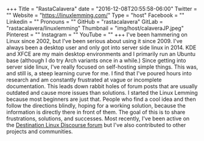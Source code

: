 +++
Title = "RastaCalavera"
date = "2016-12-08T20:55:58-06:00"
Twitter = ""
Website = "https://linuxlemming.com/"
Type = "host"
Facebook = ""
Linkedin = ""
Pronouns = ""
GitHub = "rastacalavera"
GitLab = "rastacalavera/linuxlemming"
Thumbnail = "img/host/calaveraJP.jpeg"
Pinterest = ""
Instagram = ""
YouTube = ""
+++
I've been hammering on Linux since 2002, but I've been serious about using it since 2009. I've always
been a desktop user and only got into server side linux in 2014. KDE and XFCE are my main desktop environments and I primarily run an Ubuntu base (although I do try Arch variants once in a while.)
Since getting into server side linux, I've really focused on self-hosting simple things. This was, and still is, a steep learning curve for me. I find that I've poured hours into research and am constantly frustrated at vague or incomplete documentation. This leads down rabbit holes of forum posts that are usually outdated and cause more issues than solutions. I started the Linux Lemming because most beginners are just that. People who find a cool idea and then follow the directions blindly, hoping for a working solution, because the information is directly there in front of them. The goal of this is to share frustrations, solutions, and successes. Most recently, I've been active on the [Destination Linux Discourse forum](https://discourse.destinationlinux.network/u/rastacalavera/activity/topics) but I've also contributed to other projects and communities.
